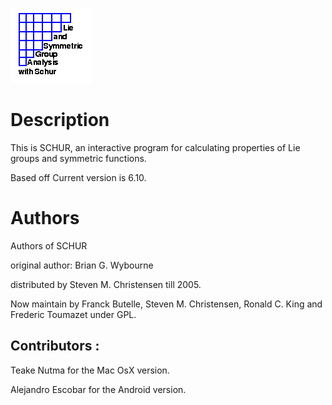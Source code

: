 
![alt text][logo]

[logo]: https://github.com/alejandroEsc/schur_android/blob/master/images/newschur2.jpg

# Description
This is SCHUR, an interactive program for calculating properties of Lie
groups and symmetric functions.

Based off Current version is 6.10.

# Authors
Authors of SCHUR

original author: Brian G. Wybourne

distributed by Steven M. Christensen till 2005.

Now maintain by Franck Butelle, Steven M. Christensen,
Ronald C. King and Frederic Toumazet under GPL. 

## Contributors :
Teake Nutma for the Mac OsX version.

Alejandro Escobar for the Android version.

